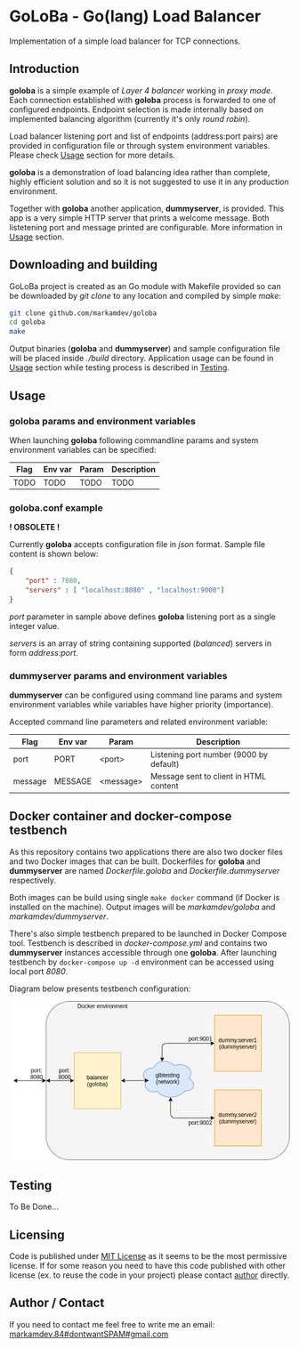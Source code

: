 # GoLoBa - Go(lang) Load Balancer

Implementation of a simple load balancer for TCP connections.

## Introduction

**goloba** is a simple example of *Layer 4 balancer* working in *proxy mode*. Each connection established with **goloba** process is forwarded to one of configured endpoints. Endpoint selection is made internally based on implemented balancing algorithm (currently it's only *round robin*).

Load balancer listening port and list of endpoints (address:port pairs) are provided in configuration file or through system environment variables. Please check [Usage](#usage) section for more details.

**goloba** is a demonstration of load balancing idea rather than complete, highly efficient solution and so it is not suggested to use it in any production environment.

Together with **goloba** another application, **dummyserver**, is provided. This app is a very simple HTTP server that prints a welcome message. Both listetening port and message printed are configurable. More information in [Usage](#usage) section.

## Downloading and building

GoLoBa project is created as an Go module with Makefile provided so can be downloaded by *git clone* to any location and compiled by simple *make*:

```bash
git clone github.com/markamdev/goloba
cd goloba
make
```

Output binaries (**goloba** and **dummyserver**) and sample configuration file will be placed inside *./build* directory. Application usage can be found in [Usage](#usage) section while testing process is described in [Testing](#testing).

## Usage

### goloba params and environment variables

When launching **goloba** following commandline params and system environment variables can be specified:

| Flag | Env var | Param | Description |
|------|---------|-------|-------------|
| TODO | TODO | TODO | TODO |

### goloba.conf example

**! OBSOLETE !**

Currently **goloba** accepts configuration file in *json* format. Sample file content is shown below:

```json
{
    "port" : 7080,
    "servers" : [ "localhost:8080" , "localhost:9000"]
}
```

*port* parameter in sample above defines **goloba** listening port as a single integer value.

*servers* is an array of string containing supported (*balanced*) servers in form *address:port*.

### dummyserver params  and environment variables

**dummyserver** can be configured using command line params and system environment variables while variables have higher priority (importance).

Accepted command line parameters and related environment variable:

| Flag | Env var | Param | Description |
|------|---------|-------|-------------|
| port | PORT | \<port\> | Listening port number (9000 by default) |
| message | MESSAGE | \<message\> | Message sent to client in HTML content |

## Docker container and docker-compose testbench

As this repository contains two applications there are also two docker files and two Docker images that can be built. Dockerfiles for **goloba** and **dummyserver** are named *Dockerfile.goloba* and *Dockerfile.dummyserver* respectively.

Both images can be build using single `make docker` command (if Docker is installed on the machine). Output images will be *markamdev/goloba* and *markamdev/dummyserver*.

There's also simple testbench prepared to be launched in Docker Compose tool. Testbench is described in *docker-compose.yml* and contains two **dummyserver** instances accessible through one **goloba**. After launching testbench by `docker-compose up -d` environment can be accessed using local port *8080*.

Diagram below presents testbench configuration:

![testbench diagram](./data/goloba-docker-compose-1.png "Testbench in Docker diagram")

## Testing

To Be Done...

## Licensing

Code is published under [MIT License](https://opensource.org/licenses/MIT) as it seems to be the most permissive license. If for some reason you need to have this code published with other license (ex. to reuse the code in your project) please contact [author](#author-/-contact) directly.

## Author / Contact

If you need to contact me feel free to write me an email:
[markamdev.84#dontwantSPAM#gmail.com](mailto:)
